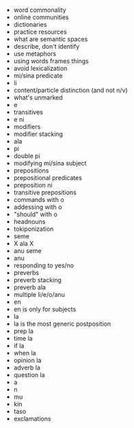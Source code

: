 - word commonality
- online communities
- dictionaries
- practice resources
- what are semantic spaces
- describe, don't identify
- use metaphors
- using words frames things
- avoid lexicalization
- mi/sina predicate
- li
- content/particle distinction (and not n/v)
- what's unmarked
- e
- transitives
- e ni
- modifiers
- modifier stacking
- ala
- pi
- double pi
- modifying mi/sina subject
- prepositions
- prepositional predicates
- preposition ni
- transitive prepositions
- commands with o
- addessing with o
- "should" with o
- headnouns
- tokiponization
- seme
- X ala X
- anu seme
- anu
- responding to yes/no
- preverbs
- preverb stacking
- preverb ala
- multiple li/e/o/anu
- en
- en is only for subjects
- la
- la is the most generic postposition
- prep la
- time la
- if la
- when la
- opinion la
- adverb la
- question la
- a
- n
- mu
- kin
- taso
- exclamations
